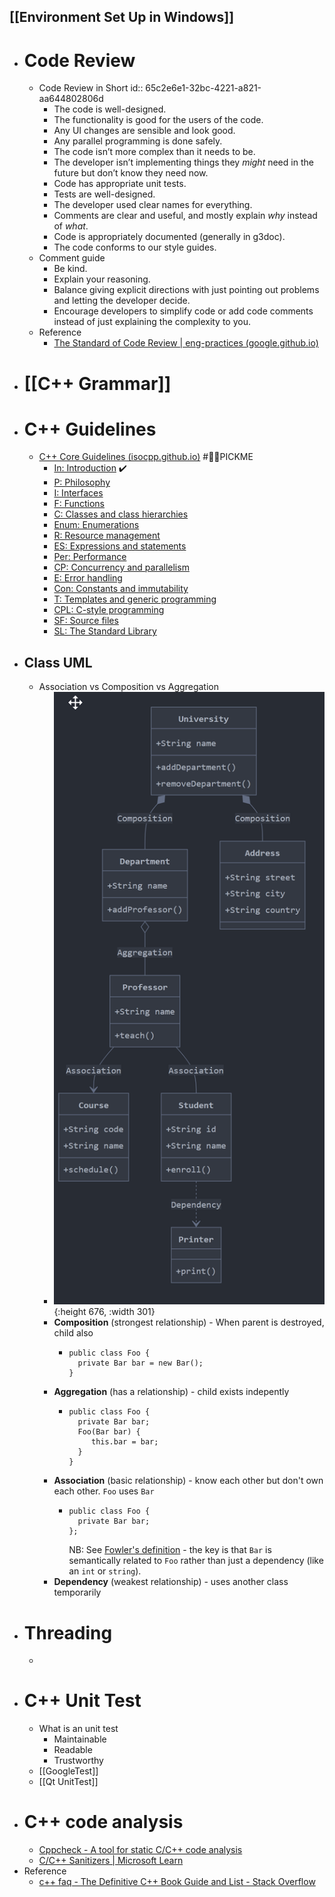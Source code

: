 ## [[Environment Set Up in Windows]]
- # Code Review
	- Code Review in Short
	  id:: 65c2e6e1-32bc-4221-a821-aa644802806d
		- The code is well-designed.
		- The functionality is good for the users of the code.
		- Any UI changes are sensible and look good.
		- Any parallel programming is done safely.
		- The code isn’t more complex than it needs to be.
		- The developer isn’t implementing things they *might* need in the future but don’t know they need now.
		- Code has appropriate unit tests.
		- Tests are well-designed.
		- The developer used clear names for everything.
		- Comments are clear and useful, and mostly explain *why* instead of *what*.
		- Code is appropriately documented (generally in g3doc).
		- The code conforms to our style guides.
	- Comment guide
		- Be kind.
		- Explain your reasoning.
		- Balance giving explicit directions with just pointing out problems and letting the developer decide.
		- Encourage developers to simplify code or add code comments instead of just explaining the complexity to you.
	- Reference
		- [The Standard of Code Review | eng-practices (google.github.io)](https://google.github.io/eng-practices/review/reviewer/standard.html)
- # [[C++ Grammar]]
- # C++ Guidelines
	- [C++ Core Guidelines (isocpp.github.io)](https://isocpp.github.io/CppCoreGuidelines/CppCoreGuidelines) #🙋🏻PICKME
		- [In: Introduction](https://isocpp.github.io/CppCoreGuidelines/CppCoreGuidelines#S-introduction) ✔️
		- [P: Philosophy](https://isocpp.github.io/CppCoreGuidelines/CppCoreGuidelines#S-philosophy)
		- [I: Interfaces](https://isocpp.github.io/CppCoreGuidelines/CppCoreGuidelines#S-interfaces)
		- [F: Functions](https://isocpp.github.io/CppCoreGuidelines/CppCoreGuidelines#S-functions)
		- [C: Classes and class hierarchies](https://isocpp.github.io/CppCoreGuidelines/CppCoreGuidelines#S-class)
		- [Enum: Enumerations](https://isocpp.github.io/CppCoreGuidelines/CppCoreGuidelines#S-enum)
		- [R: Resource management](https://isocpp.github.io/CppCoreGuidelines/CppCoreGuidelines#S-resource)
		- [ES: Expressions and statements](https://isocpp.github.io/CppCoreGuidelines/CppCoreGuidelines#S-expr)
		- [Per: Performance](https://isocpp.github.io/CppCoreGuidelines/CppCoreGuidelines#S-performance)
		- [CP: Concurrency and parallelism](https://isocpp.github.io/CppCoreGuidelines/CppCoreGuidelines#S-concurrency)
		- [E: Error handling](https://isocpp.github.io/CppCoreGuidelines/CppCoreGuidelines#S-errors)
		- [Con: Constants and immutability](https://isocpp.github.io/CppCoreGuidelines/CppCoreGuidelines#S-const)
		- [T: Templates and generic programming](https://isocpp.github.io/CppCoreGuidelines/CppCoreGuidelines#S-templates)
		- [CPL: C-style programming](https://isocpp.github.io/CppCoreGuidelines/CppCoreGuidelines#S-cpl)
		- [SF: Source files](https://isocpp.github.io/CppCoreGuidelines/CppCoreGuidelines#S-source)
		- [SL: The Standard Library](https://isocpp.github.io/CppCoreGuidelines/CppCoreGuidelines#sl-the-standard-library)
- ## Class UML
	- Association vs Composition vs Aggregation
		- ![image.png](../assets/image_1730558141306_0.png){:height 676, :width 301}
		- **Composition** (strongest relationship) - When parent is destroyed, child also
			- ```
			  public class Foo {
			    private Bar bar = new Bar(); 
			  }
			  ```
		- **Aggregation** (has a relationship) - child exists indepently
			- ```
			  public class Foo { 
			    private Bar bar; 
			    Foo(Bar bar) { 
			       this.bar = bar; 
			    }
			  }
			  ```
		- **Association** (basic relationship) -  know each other but don't own each other. `Foo` uses `Bar`
			- ```
			  public class Foo {         
			    private Bar bar;
			  };
			  ```
			  NB: See [Fowler's definition](https://martinfowler.com/bliki/DependencyAndAssociation.html) - the key is that `Bar` is semantically related to `Foo` rather than just a dependency (like an `int` or `string`).
		- **Dependency** (weakest relationship) - uses another class temporarily
- # Threading
	-
- # C++ Unit Test
	- What is an unit test
		- Maintainable
		- Readable
		- Trustworthy
	- [[GoogleTest]]
	- [[Qt UnitTest]]
- # C++ code analysis
	- [Cppcheck - A tool for static C/C++ code analysis](https://cppcheck.sourceforge.io/)
	- [C/C++ Sanitizers | Microsoft Learn](https://learn.microsoft.com/en-us/cpp/sanitizers/?view=msvc-170)
- Reference
	- [c++ faq - The Definitive C++ Book Guide and List - Stack Overflow](https://stackoverflow.com/questions/388242/the-definitive-c-book-guide-and-list)